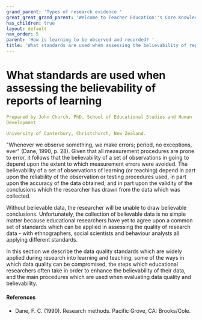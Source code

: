 ```yaml
---
grand_parent: 'Types of research evidence '
great_great_grand_parent: 'Welcome to Teacher Education''s Core Knowledge and Skills.'
has_children: true
layout: default
nav_order: 5
parent: 'How is learning to be observed and recorded? '
title: 'What standards are used when assessing the believability of reports of learning '
---
```

# What standards are used when assessing the believability of reports of learning


```yaml
Prepared by John Church, PhD, School of Educational Studies and Human
Development

University of Canterbury, Christchurch, New Zealand.
```


"Whenever we observe something, we make errors; period, no exceptions,
ever" (Dane, 1990, p. 28). Given that all measurement procedures are
prone to error, it follows that the believability of a set of
observations in going to depend upon the extent to which measurement
errors were avoided. The believability of a set of observations of
learning (or teaching) depend in part upon the reliability of the
observation or testing procedures used, in part upon the accuracy of the
data obtained, and in part upon the validity of the conclusions which
the researcher has drawn from the data which was collected.

Without believable data, the researcher will be unable to draw
believable conclusions. Unfortunately, the collection of believable data
is no simple matter because educational researchers have yet to agree
upon a common set of standards which can be applied in assessing the
quality of research data - with ethnographers, social scientists and
behaviour analysts all applying different standards.

In this section we describe the data quality standards which are widely
applied during research into learning and teaching, some of the ways in
which data quality can be compromised, the steps which educational
researchers often take in order to enhance the believability of their
data, and the main procedures which are used when evaluating data
quality and believability.


#### References

-   Dane, F. C. (1990). Research methods. Pacific Grove, CA:
    Brooks/Cole.
